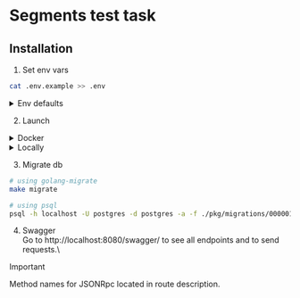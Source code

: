 # Segments test task

## Installation

1. Set env vars
```sh
cat .env.example >> .env
```

<details>
<summary>Env defaults</summary>

```
PORT=8080
DB_PORT=5432
DB_PASSWORD=password
DB_USER=postgres
DB_DATABASE=postgres
DB_HOST=database
```
</details>

2. Launch

<details>
<summary>Docker</summary>

```sh
docker compose up -d
```

</details>

<details>
<summary>Locally</summary>

```sh
go mod download
go install github.com/swaggo/swag/cmd/swag@latest
```

Build docs
```sh
make docs
```

Run
```sh
make run
```
</details>


3. Migrate db
```sh
# using golang-migrate
make migrate
```

```sh
# using psql
psql -h localhost -U postgres -d postgres -a -f ./pkg/migrations/000001_init.up.sql
```
4. Swagger\
Go to http://localhost:8080/swagger/ to see all endpoints and to send requests.\

> [!IMPORTANT]
> Method names for JSONRpc located in route description.

